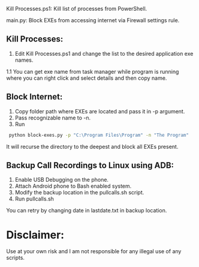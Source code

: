 Kill Processes.ps1: Kill list of processes from PowerShell.

main.py: Block EXEs from accessing internet via Firewall settings rule.

## Kill Processes:
1. Edit Kill Processes.ps1 and change the list to the desired application exe names.

1.1 You can get exe name from task manager while program is running where you can
right click and select details and then copy name.

## Block Internet:
1. Copy folder path where EXEs are located and pass it in -p argument.
2. Pass recognizable name to -n.
3. Run
```bash
 python block-exes.py -p "C:\Program Files\Program" -n "The Program"
``` 

It will recurse the directory to the deepest and block all EXEs present.

## Backup Call Recordings to Linux using ADB:
1. Enable USB Debugging on the phone.
2. Attach Android phone to Bash enabled system.
3. Modify the backup location in the pullcalls.sh script.
4. Run pullcalls.sh

You can retry by changing date in lastdate.txt in backup location.

# Disclaimer: 
Use at your own risk and I am not responsible for any illegal use of any scripts.

